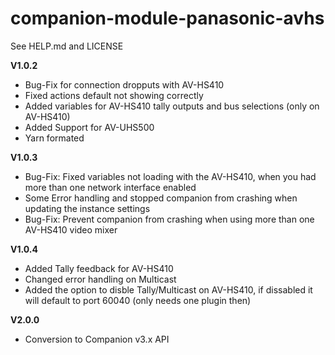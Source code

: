 # companion-module-panasonic-avhs

See HELP.md and LICENSE

**V1.0.2**

- Bug-Fix for connection dropputs with AV-HS410
- Fixed actions default not showing correctly
- Added variables for AV-HS410 tally outputs and bus selections (only on AV-HS410)
- Added Support for AV-UHS500
- Yarn formated

**V1.0.3**

- Bug-Fix: Fixed variables not loading with the AV-HS410, when you had more than one network interface enabled
- Some Error handling and stopped companion from crashing when updating the instance settings
- Bug-Fix: Prevent companion from crashing when using more than one AV-HS410 video mixer

**V1.0.4**

- Added Tally feedback for AV-HS410
- Changed error handling on Multicast
- Added the option to disble Tally/Multicast on AV-HS410, if dissabled it will default to port 60040 (only needs one plugin then)

**V2.0.0**

- Conversion to Companion v3.x API